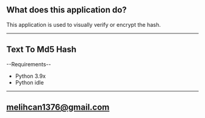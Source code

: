 What does this application do? 
------------------------------
This application is used to visually verify or encrypt the hash.

------------------------------
Text To Md5 Hash
------------------------------
--Requirements--

- Python 3.9x
- Python idle

------------------------------
melihcan1376@gmail.com
------------------------------

